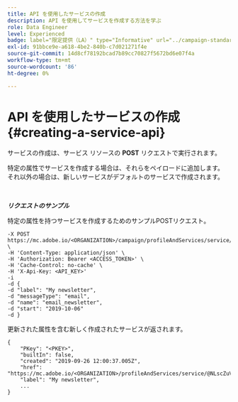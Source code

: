 ```yaml
---
title: API を使用したサービスの作成
description: API を使用してサービスを作成する方法を学ぶ
role: Data Engineer
level: Experienced
badge: label="限定提供（LA）" type="Informative" url="../campaign-standard-migration-home.md" tooltip="Campaign Standard移行済みユーザーに制限"
exl-id: 91bbce9e-a618-4be2-840b-c7d021271f4e
source-git-commit: 14d8cf78192bcad7b89cc70827f5672bd6e07f4a
workflow-type: tm+mt
source-wordcount: '86'
ht-degree: 0%

---
```


# API を使用したサービスの作成{#creating-a-service-api}

サービスの作成は、サービス リソースの **POST** リクエストで実行されます。

特定の属性でサービスを作成する場合は、それらをペイロードに追加します。 それ以外の場合は、新しいサービスがデフォルトのサービスで作成されます。

<br/>

***リクエストのサンプル***

特定の属性を持つサービスを作成するためのサンプルPOSTリクエスト。

```
-X POST https://mc.adobe.io/<ORGANIZATION>/campaign/profileAndServices/service/ \
-H 'Content-Type: application/json' \
-H 'Authorization: Bearer <ACCESS_TOKEN>' \
-H 'Cache-Control: no-cache' \
-H 'X-Api-Key: <API_KEY>'
-i
-d {
-d "label": "My newsletter",
-d "messageType": "email",
-d "name": "email_newsletter",
-d "start": "2019-10-06"
-d }
```

更新された属性を含む新しく作成されたサービスが返されます。

```
{
    "PKey": "<PKEY>",
    "builtIn": false,
    "created": "2019-09-26 12:00:37.005Z",
    "href": "https://mc.adobe.io/<ORGANIZATION>/profileAndServices/service/@NLscZuVHxdVu9rPftvrMWFfR1zRIxQGswSOmGLrK09JTF_iWhB0JCUHEndA_vvy__k9mzOYa5NVkcWDcrK8qGh0wygahX9kRcD44kiWWSEceShn3",
    "label": "My newsletter",
    ...
}
```
